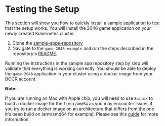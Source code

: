 # Testing the Setup

This section will show you how to quickly install a sample application to test that the setup works.
You will install the 2048 game application on your newly created Kubernetes cluster.

1. Clone the [sample-apps-repository](https://github.com/digitalocean/kubernetes-sample-apps)
2. Navigate to the `game-2048-example` and run the steps described in the repository's [README](https://github.com/digitalocean/kubernetes-sample-apps/blob/master/game-2048-example/README.md).

Running the instructions in the sample app repository step by step will validate that everything is working correctly. You should be able to deploy the `game-2048` application in your cluster using a docker image from your DOCR account.

**Note:**

If you are running an Mac with Apple chip, you will need to use `Buildx` to build a docker image for the `linux/amd64` as you may encounter issues if you try to run a docker image on an architecture that differs from the one it's been build on (arm/amd64 for example).
Please see this [guide](https://github.com/docker/buildx#building-multi-platform-images) for more information.
